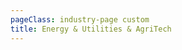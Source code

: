 ```yaml
---
pageClass: industry-page custom
title: Energy & Utilities & AgriTech
---
```


<IndustryHeroSection :imageSrc="'/images/industry-hero.jpg'" :imageAlt="'image alt'">
  <template v-slot:title>
  Energy & Utilities & AgriTech
  </template>    
  <template v-slot:description>
  Agritech is the use of technology and technological innovation to improve the efficiency and output of agricultural processes.
  </template>    
</IndustryHeroSection>

<template>
  <div class="use-cases-tabs-section tabs-section section--m-gap">
    <div class="container container--narrow">
      <div class="section-intro">

## Use cases

</div>
      <div class="tabs-buttons">
        <button
            v-for="(tab, index) in tabs"
            :key="`tab-button-${index}`"
            type="button"
            class="btn btn-bordered"
            :class="{
            'btn--accent': isActiveTab(tab),
            'btn--inactive': !isActiveTab(tab),
          }"
            @click="handleTabSwitch(tab)"
        >
          {{ tab }}
        </button>
      </div>
      <div class="tabs-holder">
        <TabSection v-show="isActiveTab('Recurring Payments')">
          tab content will be here (5)
        </TabSection>
        <TabSection v-show="isActiveTab('Bill Payments')">
          tab content will be here (7)
        </TabSection>
      </div>
    </div>
  </div>
</template>

<template>
  <section class="special-grid-section section--m-gap">
    <div class="container container--narrow">
      <div class="special-grid__container">
        <div class="special-grid__block">
          <div class="special-grid__image-holder">
            <img src="/images/succeed-use-case.jpg" alt="image alt">
          </div>
          <div class="special-grid__content-holder">
            <div class="section-intro__column">

## Succeed case study

<div class="section-description">
                Dictumst habitasse ultrices elementum, consequat ultrices purus volutpat. Posuere
                amet amet, cum justo bibendum morbi. Auctor interdum morbi non platea justo, et
                neque.
              </div>
              <ul class="case-list">
                <li class="case-list__item">
                  <div class="bullet" style="color: #00568F"></div>
                  Increased conversion
                </li>
                <li class="case-list__item">
                  <div class="bullet" style="color: #FF6600"></div>
                  Important point
                </li>
                <li class="case-list__item">
                  <div class="bullet" style="color: #00A182"></div>
                  Reduced errors
                </li>
                <li class="case-list__item">
                  <div class="bullet" style="color: #FCBB2C"></div>
                  Important point
                </li>
              </ul>
            </div>
          </div>
        </div>
      </div>
    </div>
  </section>
</template>

<template>
  <section class="testimonials-section section--m-gap">
    <div class="container container--narrow">
      <div class="section-intro section-intro--one-column">

## Testimonials

</div>
      <div class="testimonials__slider-wrapper">
        <VueSlickCarousel
            v-bind="options"
            ref="slider">
          <div>
            <div class="testimonials__slide">
              <div class="testimonials__content-holder">
                <div class="testimonials__description">
                  <p>Quisque bibendum elit purus ultricies. Nam imperdiet praesent cursus congue euismod volutpat.
                    Scelerisque hendrerit sagittis, sit aliquet id sodales dictum pellentesque quis. Lobortis ultrices
                    ultrices integer urna, pharetra.</p>
                </div>
                <div class="testimonials__author">
                  <span class="testimonials__author--name">
                    John Smith
                  </span>
                  <span class="testimonials__author--position">
                    Developer at Porto
                  </span>
                </div>
              </div>
              <div class="testimonials__image-holder">
                <div class="testimonials__image-holder--container">
                  <div class="testimonials__icon-holder">
                    <svg width="64" height="46" viewBox="0 0 64 46" fill="none" xmlns="http://www.w3.org/2000/svg">
                      <path d="M35.9646 46V26.7143C35.9646 17.5714 38.1357 10.9048 42.4779 6.71428C46.9145 2.42857 53.4749 0.190479 62.1593 0L64 9C53.9941 9.95238 49.3687 14.6667 50.1239 23.1429H58.9027V46H35.9646ZM0 46V26.7143C0 17.5714 2.17109 10.9048 6.51328 6.71428C10.9499 2.42857 17.5103 0.190479 26.1947 0L28.0354 9C18.0295 9.95238 13.4041 14.6667 14.1593 23.1429H22.9381V46H0Z" fill="#99CCCC"/>
                    </svg>
                  </div>
                  <img src="/images/slide-item-1.jpg" alt="John Smith">
                </div>
              </div>
            </div>
          </div>
          <template v-slot:prevArrow>
            <div class="testimonials__arrow testimonials__arrow-prev">
              <svg width="24" height="20" viewBox="0 0 24 20" fill="none" xmlns="http://www.w3.org/2000/svg">
                <path d="M14 0L12.57 1.393L20.15 9H0V11H20.15L12.57 18.573L14 20L24 10L14 0Z" fill="#242529"/>
              </svg>
            </div>
          </template>
          <template v-slot:nextArrow>
            <div class="testimonials__arrow testimonials__arrow-next">
              <svg width="24" height="20" viewBox="0 0 24 20" fill="none" xmlns="http://www.w3.org/2000/svg">
                <path d="M14 0L12.57 1.393L20.15 9H0V11H20.15L12.57 18.573L14 20L24 10L14 0Z" fill="#242529"/>
              </svg>
            </div>
          </template>
        </VueSlickCarousel>
      </div>
    </div>
  </section>
</template>

<script>
import VueSlickCarousel from 'vue-slick-carousel';
import 'vue-slick-carousel/dist/vue-slick-carousel.css';
import 'vue-slick-carousel/dist/vue-slick-carousel-theme.css';

export default {
  components: {
    VueSlickCarousel
  },
  data() {
    return {
      options: {
        dots: true,
        arrows: true,
        dotsClass: 'testimonials__dots',
        infinite: false,
        speed: 500,
        slidesToShow: 1,
      },
      borderedLink: false,
      accentLink: {
        text: 'Start developing',
        link: '/examples'
      },
      tabs: [
        'Recurring Payments',
        'Bill Payments'
      ],
      activeTabName: '',
    }
  },
  created() {
    this.activeTabName = this.tabs.length ? this.tabs[0] : ''
  },

  methods: {
    handleTabSwitch(tabName) {
      this.activeTabName = tabName;
    },
    isActiveTab(title) {
      return title === this.activeTabName
    },
  }
}
</script>

<template>
  <section class="get-started-section section--p-gap">
    <div class="container container--narrow">
      <div class="section-intro section-intro--narrow text-center">

## Ready to explore?

<div class="section-description">Find our latest API documentation.
        </div>
      </div>
      <div class="buttons-holder content-center get-started__btn-holder">
        <router-link
            v-if="borderedLink"
            :to="borderedLink.link"
            class="btn"
        > {{ borderedLink.text }}
        </router-link>
        <router-link
            v-if="accentLink"
            :to="accentLink.link"
            class="btn btn--accent"
        > {{ accentLink.text }}
        </router-link>
      </div>
    </div>
  </section>
</template>
